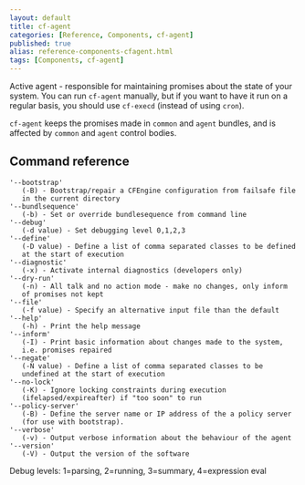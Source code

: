 ```yaml
---
layout: default
title: cf-agent
categories: [Reference, Components, cf-agent]
published: true
alias: reference-components-cfagent.html
tags: [Components, cf-agent]
---
```


Active agent - responsible for maintaining promises about the state of your 
system. You can run `cf-agent` manually, but if you want to have it run on a
regular basis, you should use `cf-execd` (instead of using `cron`).

`cf-agent` keeps the promises made in `common` and `agent` bundles, and is 
affected by `common` and `agent` control bodies.

## Command reference

    '--bootstrap'
       (-B) - Bootstrap/repair a CFEngine configuration from failsafe file 
       in the current directory
    '--bundlsequence'
       (-b) - Set or override bundlesequence from command line
    '--debug'
       (-d value) - Set debugging level 0,1,2,3
    '--define'
       (-D value) - Define a list of comma separated classes to be defined 
       at the start of execution
    '--diagnostic'
       (-x) - Activate internal diagnostics (developers only)
    '--dry-run'
       (-n) - All talk and no action mode - make no changes, only inform 
       of promises not kept
    '--file'
       (-f value) - Specify an alternative input file than the default
    '--help'
       (-h) - Print the help message
    '--inform'
       (-I) - Print basic information about changes made to the system, 
       i.e. promises repaired
    '--negate'
       (-N value) - Define a list of comma separated classes to be 
       undefined at the start of execution
    '--no-lock'
       (-K) - Ignore locking constraints during execution 
       (ifelapsed/expireafter) if "too soon" to run
    '--policy-server'
       (-B) - Define the server name or IP address of the a policy server 
       (for use with bootstrap).
    '--verbose'
       (-v) - Output verbose information about the behaviour of the agent
    '--version'
       (-V) - Output the version of the software

Debug levels: 1=parsing, 2=running, 3=summary, 4=expression eval
